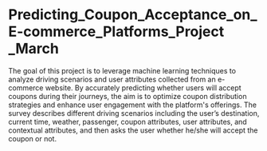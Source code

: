 # Predicting_Coupon_Acceptance_on_E-commerce_Platforms_Project _March
The goal of this project is to leverage machine learning techniques to analyze driving scenarios and user attributes collected from an e-commerce website. By accurately predicting whether users will accept coupons during their journeys, the aim is to optimize coupon distribution strategies and enhance user engagement with the platform's offerings.
The survey describes different driving scenarios including the user’s destination, current time, weather, passenger, coupon attributes, user attributes, and contextual attributes, and then asks the user whether he/she will accept the coupon or not.
